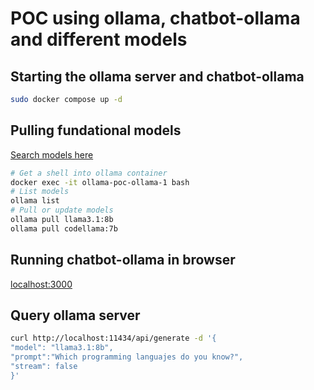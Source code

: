 # POC using ollama, chatbot-ollama and different models

## Starting the ollama server and chatbot-ollama
```bash
sudo docker compose up -d
```

## Pulling fundational models
[Search models here](https://ollama.com/library)
```bash
# Get a shell into ollama container
docker exec -it ollama-poc-ollama-1 bash
# List models
ollama list
# Pull or update models
ollama pull llama3.1:8b
ollama pull codellama:7b
```

## Running chatbot-ollama in browser
[localhost:3000](http://localhost:3000)

## Query ollama server
```bash
curl http://localhost:11434/api/generate -d '{
"model": "llama3.1:8b",
"prompt":"Which programming languajes do you know?",
"stream": false
}'
```
